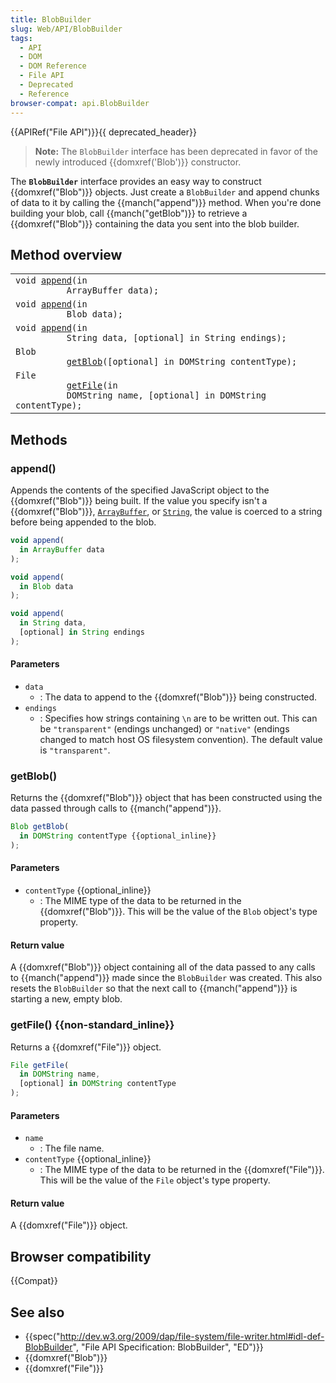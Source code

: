```yaml
---
title: BlobBuilder
slug: Web/API/BlobBuilder
tags:
  - API
  - DOM
  - DOM Reference
  - File API
  - Deprecated
  - Reference
browser-compat: api.BlobBuilder
---
```

{{APIRef("File API")}}{{ deprecated_header}}

> **Note:** The `BlobBuilder` interface has been
> deprecated in favor of the newly introduced {{domxref('Blob')}} constructor.

The **`BlobBuilder`** interface provides an easy way to
construct {{domxref("Blob")}} objects. Just create a `BlobBuilder` and append
chunks of data to it by calling the {{manch("append")}} method. When you're done
building your blob, call {{manch("getBlob")}} to retrieve a {{domxref("Blob")}}
containing the data you sent into the blob builder.

## Method overview

<table class="standard-table">
  <tbody>
    <tr>
      <td>
        <code
          >void <a href="/en-US/docs/Web/API/BlobBuilder#append()">append</a>(in
          ArrayBuffer data);</code
        >
      </td>
    </tr>
    <tr>
      <td>
        <code
          >void <a href="/en-US/docs/Web/API/BlobBuilder#append()">append</a>(in
          Blob data);</code
        >
      </td>
    </tr>
    <tr>
      <td>
        <code
          >void <a href="/en-US/docs/Web/API/BlobBuilder#append()">append</a>(in
          String data, [optional] in String endings);</code
        >
      </td>
    </tr>
    <tr>
      <td>
        <code
          >Blob
          <a href="/en-US/docs/Web/API/BlobBuilder#getblob()">getBlob</a
          >([optional] in DOMString contentType);</code
        >
      </td>
    </tr>
    <tr>
      <td>
        <code
          >File
          <a href="/en-US/docs/Web/API/BlobBuilder#getfile()">getFile</a>(in
          DOMString name, [optional] in DOMString contentType);</code
        >
      </td>
    </tr>
  </tbody>
</table>

## Methods

### append()

Appends the contents of the specified JavaScript object to the {{domxref("Blob")}}
being built. If the value you specify isn't a {{domxref("Blob")}}, [`ArrayBuffer`](/en-US/docs/Web/JavaScript/Reference/Global_Objects/ArrayBuffer),
or [`String`](/en-US/docs/Web/JavaScript/Reference/Global_Objects/String),
the value is coerced to a string before being appended to the blob.

```js
void append(
  in ArrayBuffer data
);

void append(
  in Blob data
);

void append(
  in String data,
  [optional] in String endings
);
```

#### Parameters

- `data`
  - : The data to append to the {{domxref("Blob")}} being constructed.
- `endings`
  - : Specifies how strings containing `\n` are to be written out. This can be
    `"transparent"` (endings unchanged) or `"native"` (endings
    changed to match host OS filesystem convention). The default value is
    `"transparent"`.

### getBlob()

Returns the {{domxref("Blob")}} object that has been constructed using the data passed
through calls to {{manch("append")}}.

```js
Blob getBlob(
  in DOMString contentType {{optional_inline}}
);
```

#### Parameters

- `contentType` {{optional_inline}}
  - : The MIME type of the data to be returned in the {{domxref("Blob")}}. This will be
    the value of the `Blob` object's type property.

#### Return value

A {{domxref("Blob")}} object containing all of the data passed to any calls to
{{manch("append")}} made since the `BlobBuilder` was created. This also
resets the `BlobBuilder` so that the next call to {{manch("append")}} is
starting a new, empty blob.

### getFile() {{non-standard_inline}}

Returns a {{domxref("File")}} object.

```js
File getFile(
  in DOMString name,
  [optional] in DOMString contentType
);
```

#### Parameters

- `name`
  - : The file name.
- `contentType` {{optional_inline}}
  - : The MIME type of the data to be returned in the {{domxref("File")}}. This will be
    the value of the `File` object's type property.

#### Return value

A {{domxref("File")}} object.

## Browser compatibility

{{Compat}}

## See also

- {{spec("http://dev.w3.org/2009/dap/file-system/file-writer.html#idl-def-BlobBuilder",
    "File API Specification: BlobBuilder", "ED")}}
- {{domxref("Blob")}}
- {{domxref("File")}}
